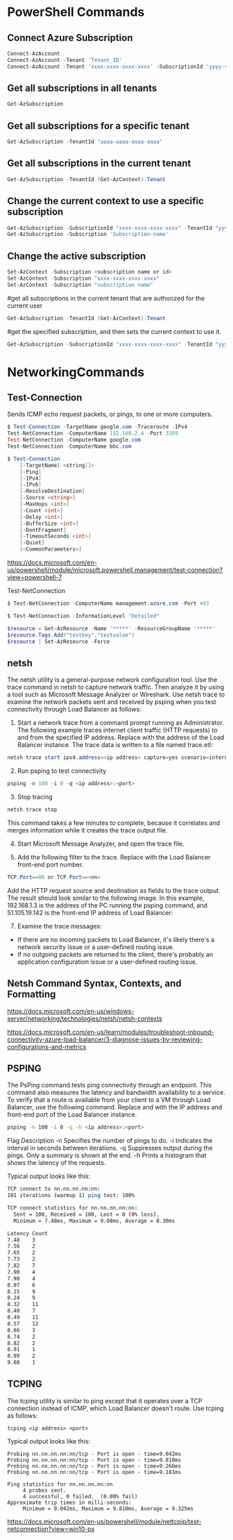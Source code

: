 # PowerShell Commands

## Connect Azure Subscription
```PowerShell
Connect-AzAccount
Connect-AzAccount -Tenant 'Tenant_ID'
Connect-AzAccount -Tenant 'xxxx-xxxx-xxxx-xxxx' -SubscriptionId 'yyyy-yyyy-yyyy-yyyy'
```

## Get all subscriptions in all tenants
```PowerShell
Get-AzSubscription
```

## Get all subscriptions for a specific tenant
```PowerShell
Get-AzSubscription -TenantId "aaaa-aaaa-aaaa-aaaa"
```

## Get all subscriptions in the current tenant
```PowerShell
Get-AzSubscription -TenantId (Get-AzContext).Tenant
```

## Change the current context to use a specific subscription
```PowerShell
Get-AzSubscription -SubscriptionId "xxxx-xxxx-xxxx-xxxx" -TenantId "yyyy-yyyy-yyyy-yyyy" | Set-AzContext
Get-AzSubscription -Subscription 'Subscription-name'
```

## Change the active subscription
```PowerShell
Set-AzContext -Subscription <subscription name or id>
Set-AzContext -Subscription "xxxx-xxxx-xxxx-xxxx"
Set-AzContext -Subscription "subscription name"
```

#get all subscriptions in the current tenant that are authorized for the current user
```PowerShell
Get-AzSubscription -TenantId (Get-AzContext).Tenant
```
#get the specified subscription, and then sets the current context to use it.
```PowerShell
Get-AzSubscription -SubscriptionId "xxxx-xxxx-xxxx-xxxx" -TenantId "yyyy-yyyy-yyyy-yyyy" | Set-AzContext
```


# NetworkingCommands

## Test-Connection
Sends ICMP echo request packets, or pings, to one or more computers. 
```PowerShell
$ Test-Connection -TargetName google.com -Traceroute -IPv4
Test-NetConnection -ComputerName 192.168.2.4 -Port 3389
Test-NetConnection -ComputerName google.com
Test-NetConnection -ComputerName bbc.com

$ Test-Connection
    [-TargetName] <string[]>
    [-Ping]
    [-IPv4]
    [-IPv6]
    [-ResolveDestination]
    [-Source <string>]
    [-MaxHops <int>]
    [-Count <int>]
    [-Delay <int>]
    [-BufferSize <int>]
    [-DontFragment]
    [-TimeoutSeconds <int>]
    [-Quiet]
    [<CommonParameters>]
```

https://docs.microsoft.com/en-us/powershell/module/microsoft.powershell.management/test-connection?view=powershell-7

Test-NetConnection
```PowerShell
$ Test-NetConnection -ComputerName management.azure.com -Port 443
```
```PowerShell
$ Test-NetConnection -InformationLevel "Detailed"
```

```PowerShell
$resource = Get-AzResource -Name '*****' -ResourceGroupName '*****'
$resource.Tags.Add("testkey","testvalue")
$resource | Set-AzResource -Force
```

## netsh

The netsh utility is a general-purpose network configuration tool. Use the trace command in netsh to capture network traffic. Then analyze it by using a tool such as Microsoft Message Analyzer or Wireshark. Use netsh trace to examine the network packets sent and received by psping when you test connectivity through Load Balancer as follows:

1. Start a network trace from a command prompt running as Administrator. The following example traces internet client traffic (HTTP requests) to and from the specified IP address. Replace <ip address> with the address of the Load Balancer instance. The trace data is written to a file named trace.etl:
    
```PowerShell
netsh trace start ipv4.address=<ip address> capture=yes scenario=internetclient tracefile=trace.etl
```
2. Run psping to test connectivity

```PowerShell
psping -n 100 -i 0 -q <ip address>:<port>
```

3. Stop tracing

```PowerShell
netsh trace stop
```
This command takes a few minutes to complete, because it correlates and merges information while it creates the trace output file.

4. Start Microsoft Message Analyzer, and open the trace file.

5. Add the following filter to the trace. Replace <nn> with the Load Balancer front-end port number.

```PowerShell
TCP.Port==80 or TCP.Port==<nn>
```

Add the HTTP request source and destination as fields to the trace output. The result should look similar to the following image. In this example, 192.168.1.3 is the address of the PC running the psping command, and 51.105.19.142 is the front-end IP address of Load Balancer:

7. Examine the trace messages:

* If there are no incoming packets to Load Balancer, it's likely there's a network security issue or a user-defined routing issue.
* If no outgoing packets are returned to the client, there's probably an application configuration issue or a user-defined routing issue.

## Netsh Command Syntax, Contexts, and Formatting

https://docs.microsoft.com/en-us/windows-server/networking/technologies/netsh/netsh-contexts

https://docs.microsoft.com/en-us/learn/modules/troubleshoot-inbound-connectivity-azure-load-balancer/3-diagnose-issues-by-reviewing-configurations-and-metrics

## PSPING

The PsPing command tests ping connectivity through an endpoint. This command also measures the latency and bandwidth availability to a service. To verify that a route is available from your client to a VM through Load Balancer, use the following command. Replace <ip address> and <port> with the IP address and front-end port of the Load Balancer instance.
    
```bash
psping -n 100 -i 0 -q -h <ip address>:<port>
```
Flag	Description
-n	Specifies the number of pings to do.
-i	Indicates the interval in seconds between iterations.
-q	Suppresses output during the pings. Only a summary is shown at the end.
-h	Prints a histogram that shows the latency of the requests.

Typical output looks like this:

```bash
TCP connect to nn.nn.nn.nn:nn:
101 iterations (warmup 1) ping test: 100%

TCP connect statistics for nn.nn.nn.nn:nn:
  Sent = 100, Received = 100, Lost = 0 (0% loss),
  Minimum = 7.48ms, Maximum = 9.08ms, Average = 8.30ms

Latency Count
7.48    3
7.56    2
7.65    2
7.73    2
7.82    7
7.90    4
7.98    4
8.07    6
8.15    9
8.24    9
8.32    11
8.40    7
8.49    11
8.57    12
8.66    3
8.74    2
8.82    2
8.91    1
8.99    2
9.08    1
```
## TCPING

The tcping utility is similar to ping except that it operates over a TCP connection instead of ICMP, which Load Balancer doesn't route. Use tcping as follows:

```CMD
tcping <ip address> <port>
```

Typical output looks like this:

```text
Probing nn.nn.nn.nn:nn/tcp - Port is open - time=9.042ms
Probing nn.nn.nn.nn:nn/tcp - Port is open - time=9.810ms
Probing nn.nn.nn.nn:nn/tcp - Port is open - time=9.266ms
Probing nn.nn.nn.nn:nn/tcp - Port is open - time=9.181ms

Ping statistics for nn.nn.nn.nn:nn
     4 probes sent.
     4 successful, 0 failed.  (0.00% fail)
Approximate trip times in milli-seconds:
     Minimum = 9.042ms, Maximum = 9.810ms, Average = 9.325ms
```

https://docs.microsoft.com/en-us/powershell/module/nettcpip/test-netconnection?view=win10-ps

